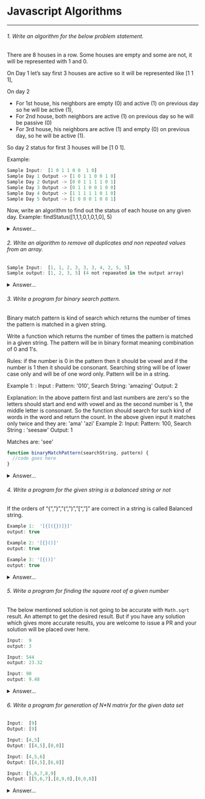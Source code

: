 # Javascript Algorithms
---

###### 1. Write an algorithm for the below problem statement.


 There are 8 houses in a row. Some houses are empty and some are not, it will be represented with 1 and 0. 
 
 On Day 1 let’s say first 3 houses are active so it will be represented like [1 1 1], 
 
 On day 2
 - For 1st house, his neighbors are empty (0) and active (1) on previous day so he will be active (1), 
 - For 2nd house, both neighbors are active (1) on previous day so he will be passive (0)
 - For 3rd house, his neighbors are active (1) and empty (0) on previous day, so he will be active (1). 
 
 So day 2 status for first 3 houses will be [1 0 1].  
 
Example:
```js
Sample Input:  [1 0 1 1 0 0  1 0]
Sample Day 1 Output -> [1 0 1 1 0 0 1 0]
Sample Day 2 Output -> [0 0 1 1 1 1 0 1]
Sample Day 3 Output -> [0 1 1 0 0 1 0 0]
Sample Day 4 Output -> [1 1 1 1 1 0 1 0]
Sample Day 5 Output -> [1 0 0 0 1 0 0 1]
```
Now, write an algorithm to find out the status of each house on any given day. 
Example: findStatus([1,1,1,0,1,0,1,0], 5)




<details>
<summary>Answer...</summary>
<p>

```js
const findStatus = (arr, day) =>{
 return (day === 0) ? arr : findStatus(checkStatus(arr), day-1);
};
 
const checkStatus = arr => {
 return arr.reduce((a,c,i)=>{
   return (arr[i-1] === arr[i+1]) ? [...a, 0] : [...a, 1]
 },[]) 
};
 
findStatus([1,1,1,0,1,0,1,0], 5) = > output: [1, 0, 1, 0, 1, 0, 0, 1]
```

</p>
</details>  

###### 2. Write an algorithm to remove all duplicates and non repeated values from an array.

```js
Sample Input:  [1, 1, 2, 3, 3, 3, 4, 2, 5, 5]
Sample output: [1, 2, 3, 5] (4 not repaeated in the output array)
```

<details>
<summary>Answer...</summary>
<p>

```js
const getArray = arr => arr.sort((a,b)=>(a-b)).reduce((a,c,i,ar)=>{
  return (!a.includes(c) && (ar[i-1] === c || ar[i+1] === c)) ? [...a, c] : [...a]
},[])
```

In the above code apart for checking unique values using array reducer, 
we're also checking if the main array previous or next index has same values. 
This way we can includes only repeated values from main array.

</p>
</details>

###### 3. Write a program for binary search pattern.

Binary match pattern is kind of search which returns the number of times the pattern is matched 
in a given string.

Write a function which returns the number of times the pattern is matched in a given string. 
The pattern will be in binary format meaning combination of 0 and 1's.

Rules: if the number is 0 in the pattern then it should be vowel and if the number is 1 then 
it should be consonant. Searching string will be of lower case only and will be of one word only.
Pattern will be in a string.

Example 1: :
Input : Pattern: '010', Search String: 'amazing'
Output: 2

Explanation: In the above pattern first and last numbers are zero's so the letters should start and end 
with vowel and as the second number is 1, the middle letter is consonant. So the function should search 
for such kind of words in the word and return the count. In the above given input it matches only twice 
and they are:
'ama'
'azi'
Example 2:
Input: Pattern: 100, Search String : 'seesaw'
Output: 1

Matches are:
'see'

```js
function binaryMatchPattern(searchString, pattern) {
  //code goes here 
}
```

<details>
<summary>Answer...</summary>
<p>

Solution 1: 
```js
 function binaryMatchPattern(searchString, pattern){
     let i = searchString.length;
     const searchStringLength = i;
     const patternLength = pattern.length;
     let updatedPattern = pattern
                            .replace(/0/g, '[aeiou]')
                            .replace(/1/g, '[b-df-hj-np-tv-z]');
     const patternToMatch = new RegExp(updatedPattern);
     let matchingItems = 0;
     
     while(i >= patternLength) {
        const slicedString = searchString.substr(searchStringLength - i, patternLength);
        
        // Below code is saving the matched items. but we dont need it hence commenting it.
        //patternToMatch.test(slicedString) && matchingItems.push(slicedString);
        
        patternToMatch.test(slicedString) && matchingItems++
        i--;
     }
     return matchingItems;
 }
```

Take away points:
- We are dynamically creating the regexp using the Regular Expression constructor.
- Leveraging the build in methods instead of creating our own methods for looping and matching.

Soltion 2:
```js
const getBoolean = str => {
  // returns Boolean representation of given string. Ex: Amazon => 010101
  return str.replace(/[^aeiou]/g,'1').replace(/[aeiou]/g,'0'); 
}

const binaryMatchPattern = (searchString, pattern) => {
  const len = pattern.length;
 
  return searchString.split('').reduce((a,c,i)=>{
   const subStr = searchString.substr(i-1, len);
   return (subStr.length === len && getBoolean(subStr) === pattern) ? (a +1) : a;
  }, 0)
}

```


</p>
</details>

###### 4. Write a program for the given string is a balanced string or not


If the orders of “{“,”}”,”(“,”)”,”[“,”]” are correct in a string is called Balanced string.
```js
Example 1:  '[{[({})]}]'
output: true

Example 2: '[{}()]' 
output: true

Example 3: '[{()]'
output: true
```
<details>
<summary>Answer...</summary>
<p>
 
```js
Solution:
var a = '[{[({})]}]';
var b = '[{}()]';
var c = '[{()]';

function isBalancedString(abc){
  var flag = true;
  var obj = {
    ']': '[',
    ')' : '(',
    '}' : '{'
  }
  var stack = [];
  for(var k = 0; k < abc.length;k++) {
      if(abc[k] === '{' || abc[k] === '[' || abc[k] === '(') {
         stack.push(abc[k])
      }else{
         if(obj[abc[k]] === stack[stack.length-1]){
          stack.pop();
         }
      }    
  }
  return stack.length === 0 ? true: false
}

isBalancedString(a) // true
isBalancedString(b) // true
isBalancedString(c) // false
```
</p>
</details>


###### 5. Write a program for finding the square root of a given number

The below mentioned solution is not going to be accurate with `Math.sqrt` result. An attempt to
get the desired result. But if you have any solution which gives more accurate results, you are welcome
to issue a PR and your solution will be placed over here. 

```js
Input:  9
output: 3

Input: 544 
output: 23.32

Input: 90
output: 9.48
```
<details>
<summary>Answer...</summary>
<p>
 
```js
Solution:
function getSquareRoot(a){
    let result = Math.ceil(a/2);
    let updateClosestSqValue;
    let sqOfresult = result * result;
    
    while(sqOfresult > a) {
        result = Math.ceil(result/2);
        sqOfresult = result * result;
    }
    let closestSqValue = result/2;
    updateClosestSqValue = result + closestSqValue;
    
    while ((updateClosestSqValue*updateClosestSqValue) > a) {
        updateClosestSqValue = result + (closestSqValue/2);
        closestSqValue = closestSqValue/2
    }
    
    let finalSqValue = result + closestSqValue;
        
    while( (finalSqValue*finalSqValue) < a) {
     result = finalSqValue;
      finalSqValue = finalSqValue + 0.01;     
    }

    return result;
}

getSquareRoot(9) // 3
getSquareRoot(544) // 23.32
getSquareRoot(90) // 9.47
```
</p>
</details>

###### 6. Write a program for generation of N*N matrix for the given data set

 

```js
Input:  [9]
Output: [9]

Input: [4,5]
Output: [[4,5],[0,0]]

Input: [4,5,6]
Output: [[4,5],[6,0]]

Input: [5,6,7,8,9]
Output: [[5,6,7],[8,9,0],[0,0,0]]
```
<details>
<summary>Answer...</summary>
<p>
 
```js
Solution:
function getNmatrix(data) {
 let dataLength = data.length;
 let isNdetermined = false;
 let n = 1;
 let result = [];
 let cachedN = n;
 if(dataLength <= 1) {
  return data;
 }
 
 while (n > 0 ) {
    if(!isNdetermined) {
        n = n+1;
        isNdetermined = (n*n) >= dataLength; 
        cachedN = n;
    } else {
        if(dataLength >= cachedN){
            result.push(data.splice(0, cachedN));
        } else {
            const zeroArray = new Array(cachedN-dataLength).fill(0, 0);
            result.push([...data.splice(0,cachedN), ...zeroArray]);
        }
            
        dataLength = data.length;
        n = n-1;
    }
 }
  return result;
}
getNmatrix([9]) // [9]
getNmatrix([4,5]) // [[4,5],[0,0]]
getNmatrix([4,5,6]) // [[4,5],[6,0]]
```
</p>
</details>

